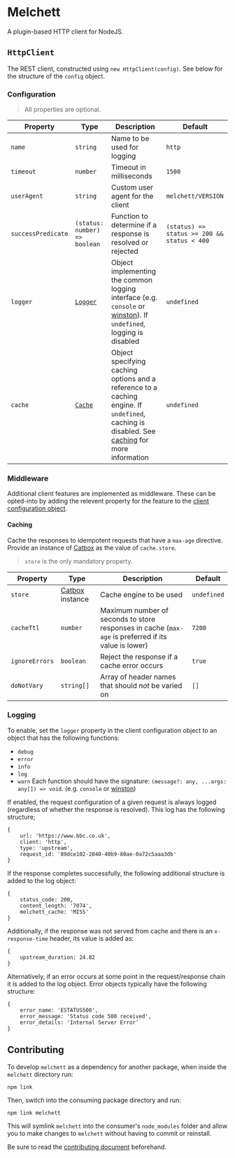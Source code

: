 # Melchett

A plugin-based HTTP client for NodeJS.

## `HttpClient`
The REST client, constructed using `new HttpClient(config)`. See below for the structure of the `config` object.

### Configuration
> All properties are optional.

Property | Type | Description | Default
---|---|---|---
`name` | `string` | Name to be used for logging | `http`
`timeout` | `number` | Timeout in milliseconds | `1500`
`userAgent` | `string` | Custom user agent for the client | `melchett/VERSION`
`successPredicate` | `(status: number) => boolean` | Function to determine if a response is resolved or rejected | `(status) => status >= 200 && status < 400`
`logger` | [`Logger`](#logging) | Object implementing the common logging interface (e.g. `console` or [winston](https://github.com/winstonjs/winston#readme)). If `undefined`, logging is disabled | `undefined`
`cache` | [`Cache`](#caching) | Object specifying caching options and a reference to a caching engine. If `undefined`, caching is disabled. See [caching](#caching) for more information | `undefined`

### Middleware
Additional client features are implemented as middleware. These can be opted-into by adding the relevent property for the feature to the [client configuration object](#configuration).

#### Caching
Cache the responses to idempotent requests that have a `max-age` directive. Provide an instance of [Catbox](https://github.com/hapijs/catbox#readme) as the value of `cache.store`.

> `store` is the only mandatory property.

Property | Type | Description | Default
---|---|---|---
`store` | [Catbox](https://github.com/hapijs/catbox#readme) instance | Cache engine to be used | `undefined`
`cacheTtl` | `number` | Maximum number of seconds to store responses in cache (`max-age` is preferred if its value is lower) | `7200`
`ignoreErrors` | `boolean` | Reject the response if a cache error occurs | `true`
`doNotVary` | `string[]` | Array of header names that should _not_ be varied on |  `[]`

### Logging
To enable, set the `logger` property in the client configuration object to an object that has the following functions:
* `debug`
* `error`
* `info`
* `log`
* `warn`
Each function should have the signature: `(message?: any, ...args: any[]) => void`. (e.g. `console` or [winston](https://github.com/winstonjs/winston#readme))

If enabled, the request configuration of a given request is always logged (regardless of whether the response is resolved). This log has the following structure;
```
{
    url: 'https://www.bbc.co.uk',
    client: 'http',
    type: 'upstream',
    request_id: '89dce102-2040-40b9-80ae-0a72c5aaa3db'
}
```

If the response completes successfully, the following additional structure is added to the log object:
```
{
    status_code: 200,
    content_length: '7074',
    melchett_cache: 'MISS'
}
```

Additionally, if the response was not served from cache and there is an `x-response-time` header, its value is added as:
```
{
    upstream_duration: 24.82
}
```

Alternatively, if an error occurs at some point in the request/response chain it is added to the log object. Error objects typically have the following structure:
```
{
    error_name: 'ESTATUS500',
    error_message: 'Status code 500 received',
    error_details: 'Internal Server Error'
}
```

## Contributing
To develop `melchett` as a dependency for another package, when inside the `melchett` directory run:
```
npm link
```

Then, switch into the consuming package directory and run:
```
npm link melchett
```

This will symlink `melchett` into the consumer's `node_modules` folder and allow you to make changes to `melchett` without having to commit or reinstall.

Be sure to read the [contributing document](./CONTRIBUTING.md) beforehand.
